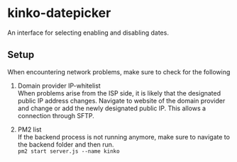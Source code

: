 # kinko-datepicker

An interface for selecting enabling and disabling dates.

## Setup

When encountering network problems, make sure to check for the following

1.  Domain provider IP-whitelist\
    When problems arise from the ISP side, it is likely that the designated public IP address changes. Navigate to website of the domain provider and change or add the newly designated public IP. This allows a connection through SFTP.

2.  PM2 list\
    If the backend process is not running anymore, make sure to navigate to the backend folder and then run.\
    `pm2 start server.js --name kinko`
